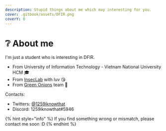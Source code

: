 ```yaml
---
description: Stupid things about me which may interesting for you.
cover: .gitbook/assets/DFIR.png
coverY: 0
---
```


# ❔ About me

I'm just a student who is interesting in DFIR.

* From University of Information Technology - Vietnam National University HCM 🎓
* From [InsecLab](https://inseclab.uit.edu.vn/) with luv 😘
* From [Green Onions](https://ctftime.org/team/194346) team 🧅

Contacts:

* Twitters: [@1259iknowthat](https://twitter.com/1259iknowthat)&#x20;
* Discord: 1259iknowthat#5946

{% hint style="info" %}
If you find something wrong or mismatch, please contact me soon :D
{% endhint %}

